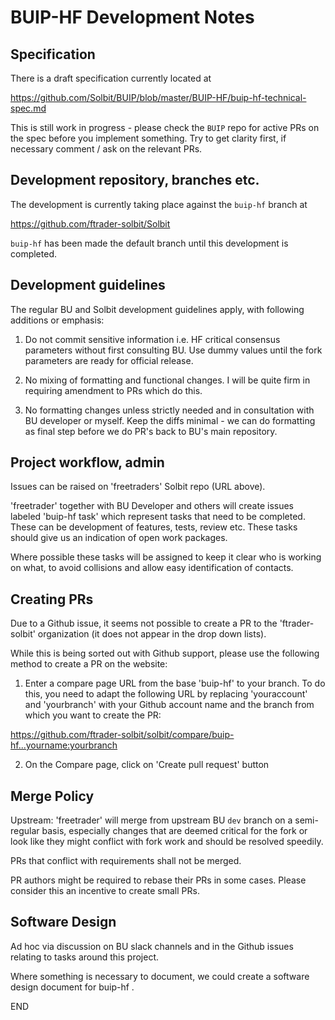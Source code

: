 BUIP-HF Development Notes
===========================

Specification
----------------

There is a draft specification currently located at

https://github.com/Solbit/BUIP/blob/master/BUIP-HF/buip-hf-technical-spec.md

This is still work in progress - please check the `BUIP` repo for active
PRs on the spec before you implement something.
Try to get clarity first, if necessary comment / ask on the relevant PRs.


Development repository, branches etc.
----------------------------------------

The development is currently taking place against the `buip-hf` branch at

https://github.com/ftrader-solbit/Solbit

`buip-hf` has been made the default branch until this development is
completed.


Development guidelines
------------------------

The regular BU and Solbit development guidelines apply, with following
additions or emphasis:

1. Do not commit sensitive information i.e. HF critical consensus
   parameters without first consulting BU. Use dummy values until
   the fork parameters are ready for official release.

2. No mixing of formatting and functional changes.
   I will be quite firm in requiring amendment to PRs which do this.

3. No formatting changes unless strictly needed and in consultation with
   BU developer or myself. Keep the diffs minimal - we can do formatting
   as final step before we do PR's back to BU's main repository.


Project workflow, admin
---------------------------

Issues can be raised on 'freetraders' Solbit repo (URL above).

'freetrader' together with BU Developer and others will create issues
labeled 'buip-hf task' which represent tasks that need to be completed.
These can be development of features, tests, review etc.
These tasks should give us an indication of open work packages.

Where possible these tasks will be assigned to keep it clear who is working
on what, to avoid collisions and allow easy identification of contacts.


Creating PRs
---------------

Due to a Github issue, it seems not possible to create a PR to the
'ftrader-solbit' organization (it does not appear in the
drop down lists).

While this is being sorted out with Github support, please use the following
method to create a PR on the website:

1. Enter a compare page URL from the base 'buip-hf' to your branch.
To do this, you need to adapt the following URL by replacing 'youraccount'
and 'yourbranch' with your Github account name and the branch from which
you want to create the PR:

https://github.com/ftrader-solbit/solbit/compare/buip-hf...yourname:yourbranch

2. On the Compare page, click on 'Create pull request' button


Merge Policy
--------------

Upstream: 'freetrader' will merge from upstream BU `dev` branch on a
semi-regular basis, especially changes that are deemed critical for the
fork or look like they might conflict with fork work and should be resolved
speedily.

PRs that conflict with requirements shall not be merged.

PR authors might be required to rebase their PRs in some cases. Please
consider this an incentive to create small PRs.


Software Design
-----------------

Ad hoc via discussion on BU slack channels and in the Github issues
relating to tasks around this project.

Where something is necessary to document, we could create a software
design document for buip-hf .


END
